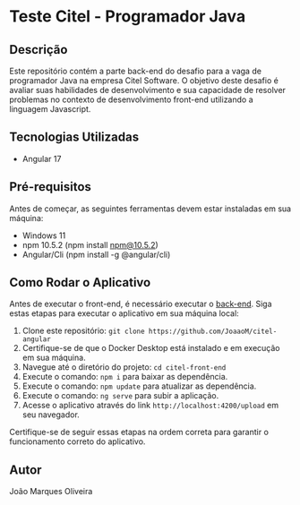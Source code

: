 # Teste Citel - Programador Java

## Descrição

Este repositório contém a parte back-end do desafio para a vaga de programador Java na empresa Citel Software. O objetivo deste desafio é avaliar suas habilidades de desenvolvimento e sua capacidade de resolver problemas no contexto de desenvolvimento front-end utilizando a linguagem Javascript.

## Tecnologias Utilizadas

- Angular 17

## Pré-requisitos

Antes de começar, as seguintes ferramentas devem estar instaladas em sua máquina:

- Windows 11
- npm 10.5.2 (npm install npm@10.5.2)
- Angular/Cli (npm install -g @angular/cli)

## Como Rodar o Aplicativo

Antes de executar o front-end, é necessário executar o [back-end](https://github.com/JoaaoM/citel-back-end). Siga estas etapas para executar o aplicativo em sua máquina local:

1. Clone este repositório: `git clone https://github.com/JoaaoM/citel-angular`
2. Certifique-se de que o Docker Desktop está instalado e em execução em sua máquina.
3. Navegue até o diretório do projeto: `cd citel-front-end`
4. Execute o comando: `npm i` para baixar as dependência.
5. Execute o comando: `npm update` para atualizar as dependência.
6. Execute o comando: `ng serve` para subir a aplicação.
7. Acesse o aplicativo através do link `http://localhost:4200/upload` em seu navegador.

Certifique-se de seguir essas etapas na ordem correta para garantir o funcionamento correto do aplicativo.


## Autor

João Marques Oliveira
